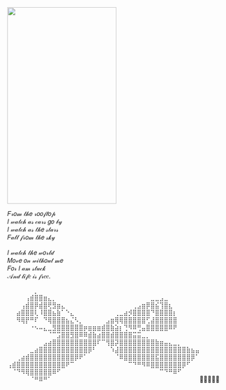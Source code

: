 <body>

 <img src="https://github.com/user-attachments/assets/36d59e7a-8148-40fc-8861-3f8d95d92bb3" width="250" height="450" />

 <p> 𝐹𝓇𝑜𝓂 𝓉𝒽𝑒 𝓇𝑜𝑜𝒻𝓉𝑜𝓅 <br>
𝐼 𝓌𝒶𝓉𝒸𝒽 𝒶𝓈 𝒸𝒶𝓇𝓈 𝑔𝑜 𝒷𝓎 <br>
𝐼 𝓌𝒶𝓉𝒸𝒽 𝒶𝓈 𝓉𝒽𝑒 𝓈𝓉𝒶𝓇𝓈 <br>
𝐹𝒶𝓁𝓁 𝒻𝓇𝑜𝓂 𝓉𝒽𝑒 𝓈𝓀𝓎 <br>
<br>
𝐼 𝓌𝒶𝓉𝒸𝒽 𝓉𝒽𝑒 𝓌𝑜𝓇𝓁𝒹  <br>
𝑀𝑜𝓋𝑒 𝑜𝓃 𝓌𝒾𝓉𝒽𝑜𝓊𝓉 𝓂𝑒 <br>
𝐹𝑜𝓇 𝐼 𝒶𝓂 𝓈𝓉𝓊𝒸𝓀 <br>
𝒜𝓃𝒹 𝓁𝒾𝒻𝑒 𝒾𝓈 𝒻𝓇𝑒𝑒. <br> </p>

<p> ⠀⠀⠀⠀⠀⠀⡀⠀⠀⠀⠀⠀⠀⠀⠀⠀⠀⠀⠀⠀⠀⠀⠀⠀⠀⠀⠀⠀⠀⠀⠀⠀⠀⠀⠀⠀⠀⠀⠀⠀⠀⠀⠀
⠀⠀⠀⠀⢠⣾⣿⣿⣶⣄⡀⠀⠀⠀⠀⠀⠀⠀⠀⠀⠀⠀⠀⠀⠀⠀⠀⠀⠀⠀⠀⠀⣀⣀⣠⣀⠀⠀⠀⠀⠀⠀⠀
⠀⠀⠀⢠⣾⣿⡿⣾⣿⢟⣻⣶⣄⠀⠀⠀⠀⠀⠀⠀⠀⠀⠀⠀⠀⠀⠀⠀⢀⣠⣶⡿⣿⣮⢹⣿⣆⠀⠀⠀⠀⠀⠀
⠀⠀⣴⣿⣿⣿⢇⠸⣿⣿⣦⣷⠁⠑⣄⠀⠀⠀⠀⠀⠀⠀⠀⠀⢀⣀⣴⡺⣿⣿⣿⣿⠙⣿⣿⣿⣿⡆⠀⠀⠀⠀⠀
⠀⠀⠻⢿⡟⠛⠏⠀⠙⢿⣿⣿⣿⣦⣌⠣⡀⠀⠀⠀⠀⠀⣠⣶⢿⢿⣿⣿⣿⣿⣿⢋⣼⣿⣿⣿⣿⣿⠀⠀⠀⠀⠀
⠀⠀⠀⠀⠀⠐⠢⠤⣄⣀⣻⣿⣿⣿⣿⣿⣿⡶⣶⣶⣶⣾⣿⣷⣵⡆⢙⠻⠿⢛⣤⣿⣿⣿⣿⣿⠿⠟⠀⠀⠀⠀⠀
⠀⠀⠀⠀⠀⠀⠀⠀⠀⠈⠉⣩⣿⣿⣻⣿⠿⠿⣾⣷⣴⣿⣿⣾⣿⣿⣿⣿⣭⣭⣀⡀⠀⠀⠀⠀⠀⠀⠀⠀⠀⠀⠀
⠀⠀⠀⠀⠀⠀⠀⠀⣠⣴⣿⣿⣿⣿⣿⣿⣿⣿⣿⣿⠏⠉⢻⣿⡽⣿⣿⣿⣿⣿⣿⣿⣿⣷⣶⣤⣄⣀⡀⠀⠀⠀⠀
⠀⠀⠀⠀⠀⣀⣴⣿⣿⣿⣿⣿⣿⣿⣿⣿⣿⣿⡿⠃⠀⠀⠀⠱⣼⣿⣿⣿⣿⣿⣿⣿⣿⣿⣿⣿⣿⣿⣿⣿⣷⣦⣤
⠀⠀⢀⣴⣾⣿⣿⣿⣿⣿⣿⣿⣿⣿⣿⡿⠟⠁⠀⠀⠀⠀⠀⠀⠈⠿⣿⣿⣿⣿⣿⣿⣿⣯⣿⣿⣿⣿⣿⣿⣿⡿⠁
⢠⣾⣿⣿⣿⣿⣿⣿⣿⣿⣿⣿⣿⠟⠉⠀⠀⠀⠀⠀⠀⠀⠀⠀⠀⠀⠀⠉⠙⠛⠻⠿⣿⣿⣿⣿⣿⣿⣿⡿⠋⠀⠀
⠀⠈⠙⠻⢿⣿⣿⣿⣿⣿⠿⠋⠀⠀⠀⠀⠀⠀⠀⠀⠀⠀⠀⠀⠀⠀⠀⠀⠀⠀⠀⠀⠀⠀⠉⠙⠛⠿⠋⠀⠀⠀⠀
⠀⠀⠀⠀⠀⠈⠛⠿⠛⠁⠀⠀⠀⠀⠀⠀⠀⠀⠀⠀⠀⠀⠀⠀⠀⠀⠀⠀⠀⠀⠀⠀⠀⠀⠀⠀⠀⠀⠀⠀⠀⠀⠀🎀🤍🎀🎀🎀 </p>

</body>
